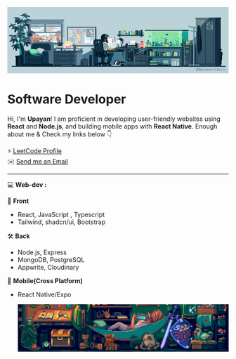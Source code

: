 <p align="center">
  <img src="https://github.com/sinster23/Screenshots/blob/main/banner2.gif"  alt="Banner" />
</p>

# Software Developer

Hi, I'm **Upayan**! I am proficient in developing user-friendly websites using **React** and **Node.js**, and building mobile apps with **React Native**.
Enough about me & Check my links below 👇

⚡ [LeetCode Profile](https://leetcode.com/u/Sinster)  
✉️ [Send me an Email](mailto:upayandutta204@gmail.com)

---

💻 **Web-dev :** 

🎨 **Front**  
- React, JavaScript , Typescript 
- Tailwind, shadcn/ui, Bootstrap  

🛠️ **Back**  
- Node.js, Express  
- MongoDB, PostgreSQL  
- Appwrite, Cloudinary  

📱 **Mobile(Cross Platform)**  

- React Native/Expo

  <p align="center">
  <img src="https://github.com/sinster23/Screenshots/blob/main/banner3.gif"  alt="Banner" />
</p>

